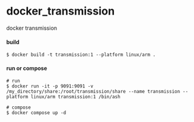 # docker_transmission
docker transmission


#### build

```shell
$ docker build -t transmission:1 --platform linux/arm .
```


#### run or compose 

```shell
# run
$ docker run -it -p 9091:9091 -v /my_directory/share:/root/transmission/share --name transmission --platform linux/arm transmission:1 /bin/ash 
```

```shell
# compose
$ docker compose up -d
```